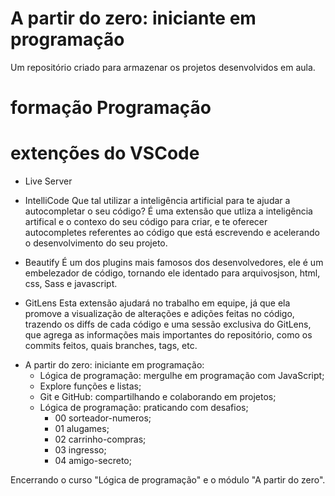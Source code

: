# A partir do zero: iniciante em programação
Um repositório criado para armazenar os projetos desenvolvidos em aula.

# formação Programação
  # extenções do VSCode
  * Live Server
  
  * IntelliCode
  Que tal utilizar a inteligência artificial para te ajudar a autocompletar o seu código? É uma extensão que utliza a inteligência artifical e o contexo do seu código para criar, e te oferecer autocompletes referentes ao código que está escrevendo e acelerando o desenvolvimento do seu projeto.

  * Beautify
  É um dos plugins mais famosos dos desenvolvedores, ele é um embelezador de código, tornando ele identado para arquivosjson, html, css, Sass e javascript.

  * GitLens
  Esta extensão ajudará no trabalho em equipe, já que ela promove a visualização de alterações e adições feitas no código, trazendo os diffs de cada código e uma sessão exclusiva do GitLens, que agrega as informações mais importantes do repositório, como os commits feitos, quais branches, tags, etc.

  - A partir do zero: iniciante em programação:
    - Lógica de programação: mergulhe em programação com JavaScript;
    - Explore funções e listas;
    - Git e GitHub: compartilhando e colaborando em projetos;
    - Lógica de programação: praticando com desafios;
      - 00 sorteador-numeros;
      - 01 alugames;
      - 02 carrinho-compras;
      - 03 ingresso;
      - 04 amigo-secreto;

  Encerrando o curso "Lógica de programação" e o módulo "A partir do zero".